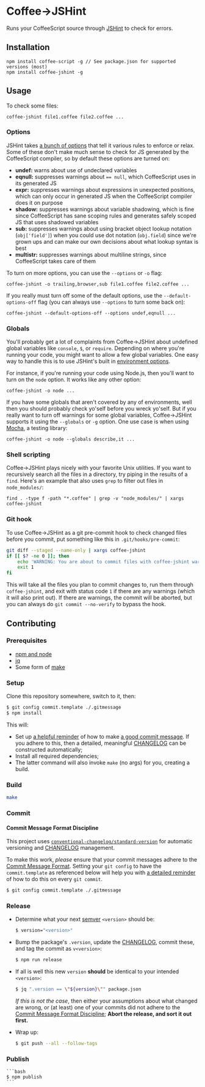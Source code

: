 # Coffee->JSHint

Runs your CoffeeScript source through [JSHint](http://www.jshint.com/) to check for errors.

## Installation

    npm install coffee-script -g // See package.json for supported versions (most)
    npm install coffee-jshint -g

## Usage

To check some files:

    coffee-jshint file1.coffee file2.coffee ...

### Options

JSHint takes [a bunch of options](http://www.jshint.com/docs/#options) that tell it various rules to enforce or relax. Some of these don't make much sense to check for JS generated by the CoffeeScript compiler, so by default these options are turned on:

- **undef:** warns about use of undeclared variables
- **eqnull:** suppresses warnings about `== null`, which CoffeeScript uses in its generated JS
- **expr:** suppresses warnings about expressions in unexpected positions, which can only occur in generated JS when the CoffeeScript compiler does it on purpose
- **shadow:** suppresses warnings about variable shadowing, which is fine since CoffeeScript has sane scoping rules and generates safely scoped JS that uses shadowed variables
- **sub:** suppresses warnings about using bracket object lookup notation (`obj['field']`) when you could use dot notation (`obj.field`) since we're grown ups and can make our own decisions about what lookup syntax is best
- **multistr:** suppresses warnings about multiline strings, since CoffeeScript takes care of them

To turn on more options, you can use the `--options` or `-o` flag:

    coffee-jshint -o trailing,browser,sub file1.coffee file2.coffee ...

If you really must turn off some of the default options, use the `--default-options-off` flag (you can always use `--options` to turn some back on):

    coffee-jshint --default-options-off --options undef,eqnull ...

### Globals

You'll probably get a lot of complaints from Coffee->JSHint about undefined global variables like `console`, `$`, or `require`. Depending on where you're running your code, you might want to allow a few global variables. One easy way to handle this is to use JSHint's built in [environment options](http://www.jshint.com/docs/#environments).

For instance, if you're running your code using Node.js, then you'll want to turn on the `node` option. It works like any other option:

    coffee-jshint -o node ...

If you have some globals that aren't covered by any of environments, well then you should probably check yo'self before you wreck yo'self. But if you really want to turn off warnings for some global variables, Coffee->JSHint supports it using the `--globals` or `-g` option. One use case is when using [Mocha](http://mochajs.org/), a testing library:

    coffee-jshint -o node --globals describe,it ...

### Shell scripting

Coffee->JSHint plays nicely with your favorite Unix utilities. If you want to recursively search all the files in a directory, try piping in the results of a `find`. Here's an example that also uses `grep` to filter out files in `node_modules/`:

    find . -type f -path "*.coffee" | grep -v "node_modules/" | xargs coffee-jshint

### Git hook

To use Coffee->JSHint as a git pre-commit hook to check changed files before you commit, put something like this in `.git/hooks/pre-commit`:

```bash
git diff --staged --name-only | xargs coffee-jshint
if [[ $? -ne 0 ]]; then
    echo 'WARNING: You are about to commit files with coffee-jshint warnings'
    exit 1
fi
```

This will take all the files you plan to commit changes to, run them through `coffee-jshint`, and exit with status code `1` if there are any warnings (which it will also print out). If there are warnings, the commit will be aborted, but you can always do `git commit --no-verify` to bypass the hook.

## Contributing

### Prerequisites

  * [npm and node](https://nodejs.org/en/download/)
  * [jq](https://stedolan.github.io/jq/download/)
  * Some form of [make](https://en.wikipedia.org/wiki/Make_%28software%29)


### Setup

Clone this repository somewhere, switch to it, then:

```bash
$ git config commit.template ./.gitmessage
$ npm install
```

This will:

  * Set up [a helpful reminder](.gitmessage) of how to make [a good commit message](#commit-message-format-discipline).  If you adhere to this, then a
    detailed, meaningful [CHANGELOG](CHANGELOG.md) can be constructed automatically;
  * Install all required dependencies;
  * The latter command will also invoke `make` (no args) for you, creating a build.


### Build

```bash
make
```


### Commit

#### Commit Message Format Discipline

This project uses [`conventional-changelog/standard-version`](https://github.com/conventional-changelog/standard-version) for automatic versioning and
[CHANGELOG](CHANGELOG.md) management.

To make this work, *please* ensure that your commit messages adhere to the
[Commit Message Format](https://github.com/bcoe/conventional-changelog-standard/blob/master/convention.md#commit-message-format).  Setting your `git config` to
have the `commit.template` as referenced below will help you with [a detailed reminder](.gitmessage) of how to do this on every `git commit`.

```bash
$ git config commit.template ./.gitmessage
```


### Release

  * Determine what your next [semver](https://docs.npmjs.com/getting-started/semantic-versioning#semver-for-publishers) `<version>` should be:

    ```bash
    $ version="<version>"
    ```

  * Bump the package's `.version`, update the [CHANGELOG](./CHANGELOG.md), commit these, and tag the commit as `v<version>`:

    ```bash
    $ npm run release
    ```

  * If all is well this new `version` **should** be identical to your intended `<version>`:

    ```bash
    $ jq ".version == \"${version}\"" package.json
    ```

    *If this is not the case*, then either your assumptions about what changed are wrong, or (at least) one of your commits did not adhere to the
    [Commit Message Format Discipline](#commit-message-format-discipline); **Abort the release, and sort it out first.**

  * Wrap up:

    ```bash
    $ git push --all --follow-tags
    ```

### Publish

    ```bash
    $ npm publish
    ```
